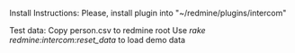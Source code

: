 Install Instructions: 
Please, install plugin into "~/redmine/plugins/intercom"

Test data:
Copy person.csv to redmine root
Use *rake redmine:intercom:reset_data* to load demo data
